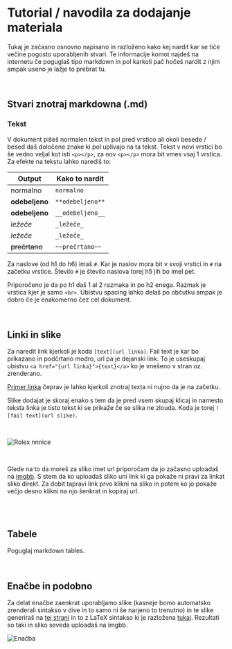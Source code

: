 # Tutorial / navodila za dodajanje materiala

Tukaj je začasno osnovno napisano in razloženo kako kej nardit kar se tiče večine pogosto uporabljenih stvari. Te informacije komot najdeš na internetu če poguglaš tipo markdown in pol karkoli pač hočeš nardit z njim ampak useno je lažje to prebrat tu.

<br>

## Stvari znotraj markdowna (.md)

### Tekst

V dokument pišeš normalen tekst in pol pred vrstico ali okoli besede / besed daš določene znake ki pol uplivajo na ta tekst. Tekst v novi vrstici bo še vedno veljal kot isti `<p></p>`, za nov `<p></p>` mora bit vmes vsaj 1 vrstica. Za efekte na tekstu lahko narediš to:

|     Output     |  Kako to nardit  |
| -------------- | ---------------- |
| normalno       | `normalno`       |
| **odebeljeno** | `**odebeljeno**` |
| __odebeljeno__ | `__odebeljeno__` |
| _ležeče_       | `_ležeče_`       |
| _ležeče_       | `_ležeče_`       |
| ~~prečrtano~~  | `~~prečrtano~~`  |

Za naslove (od h1 do h6) imaš `#`. Kar je naslov mora bit v svoji vrstici in `#` na začetku vrstice. Število `#` je število naslova torej h5 jih bo imel pet.

Priporočeno je da po h1 daš 1 al 2 razmaka in po h2 enega. Razmak je vrstica kjer je samo `<br>`. Ubistvu spacing lahko delaš po občutku ampak je dobro če je enakomerno čez cel dokument.

<br>

## Linki in slike

Za naredit link kjerkoli je koda `[text](url linka)`. Fail text je kar bo prikazano in podčrtano modro, url pa je dejanski link. To je useskupaj ubistvu `<a href="{url linka}">{text}</a>` ko je vnešeno v stran oz. zrenderano.

[Primer linka](www.google.com) čeprav je lahko kjerkoli znotraj texta ni nujno da je na začetku.

Slike dodajat je skoraj enako s tem da je pred vsem skupaj klicaj in namesto teksta linka je tisto tekst ki se prikaže če se slika ne zlouda. Koda je torej `![fail text](url slike)`.

<br>

![Rolex nnnice](https://image.ibb.co/ntEH2z/rolex_daytona_2018.png)

<br>

Glede na to da moreš za sliko imet url priporočam da jo začasno uploadaš na [imgbb](https://imgbb.com/). S stem da ko uploadaš sliko uni link ki ga pokaže ni pravi za linkat sliko direkt. Za dobit tapravi link prvo klikni na sliko in potem ko jo pokaže večjo desno klikni na njo šenkrat in kopiraj url.

<br><br>

## Tabele

Poguglaj markdown tables.

<br>

## Enačbe in podobno

Za delat enačbe zaenkrat uporabljamo slike (kasneje bomo automatsko zrenderali sintakso v dive in to samo ni še narjeno to trenutno) in te slike generiraš na [tej strani](http://rogercortesi.com/eqn/index.php?filename=tempimagedir%2Feqn8242.jpg&latextext=&outtype=jpg&bgcolor=white&txcolor=black&res=150&transparent=1&antialias=1) in to z LaTeX sintakso ki je razložena [tukaj](https://en.wikibooks.org/wiki/LaTeX/Mathematics). Rezultati so taki in sliko seveda uploadaš na imgbb.

![Enačba](https://image.ibb.co/grTzFK/eqn3402.jpg)